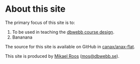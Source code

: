 About this site
==============================================

The primary focus of this site is to:

1. To be used in teaching the [dbwebb course design](http://dbwebb.se/design).
2. Bananana

The source for this site is available on GitHub in [canax/anax-flat](git@github.com:canax/anax-flat.git).

This site is produced by [Mikael Roos](https://mikaelroos.se) (mos@dbwebb.se).
